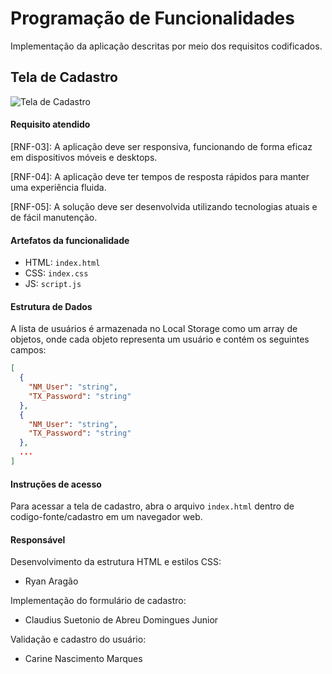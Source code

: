 # Programação de Funcionalidades

Implementação da aplicação descritas por meio dos requisitos codificados. 

## Tela de Cadastro

![Tela de Cadastro](https://media.discordapp.net/attachments/737069685333557319/1239294580998799451/Cadastro_tela_feito.png?ex=66426685&is=66411505&hm=d0516c900c0beb06a2362430372f5dea2d1d09776cf6b6b87432cd60a2e804f8&=&format=webp&quality=lossless&width=980&height=592)

#### Requisito atendido

[RNF-03]: A aplicação deve ser responsiva, funcionando de forma eficaz em dispositivos móveis e desktops.

[RNF-04]: A aplicação deve ter tempos de resposta rápidos para manter uma experiência fluida.

[RNF-05]: A solução deve ser desenvolvida utilizando tecnologias atuais e de fácil manutenção.

#### Artefatos da funcionalidade

- HTML: `index.html`
- CSS: `index.css`
- JS: `script.js`

#### Estrutura de Dados

A lista de usuários é armazenada no Local Storage como um array de objetos, onde cada objeto representa um usuário e contém os seguintes campos:

```json
[
  {
    "NM_User": "string",
    "TX_Password": "string"
  },
  {
    "NM_User": "string",
    "TX_Password": "string"
  },
  ...
]
```

#### Instruções de acesso

Para acessar a tela de cadastro, abra o arquivo `index.html` dentro de codigo-fonte/cadastro em um navegador web.

#### Responsável

Desenvolvimento da estrutura HTML e estilos CSS:
- Ryan Aragão

Implementação do formulário de cadastro:
- Claudius Suetonio de Abreu Domingues Junior

Validação e cadastro do usuário:
- Carine Nascimento Marques
